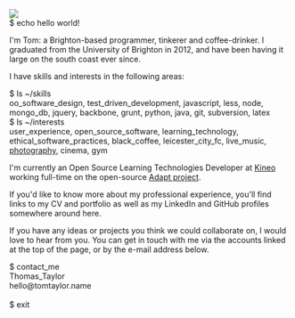 <div class="fd">
    <img class="pic" src="file://pro.png" />
</div>
<div class="source_code title">
    <span class="command">$ echo hello world!</span>
</div>

I'm Tom: a Brighton-based programmer, tinkerer and coffee-drinker. I graduated from the University of Brighton in 2012, and have been having it large on the south coast ever since.

I have skills and interests in the following areas:

<div class="source_code">
    <span class="command">$ ls ~/skills</span><br/>
    oo_software_design,
    test_driven_development,
    javascript,
    less,
    node,
    mongo_db,
  	jquery,
    backbone,
    grunt,
    python,
    java,
    git,
    subversion,
    latex
</div>

<div class="source_code">
    <span class="command">$ ls ~/interests</span><br/>
    user_experience,
    open_source_software,
    learning_technology,
    ethical_software_practices,
    black_coffee,
    leicester_city_fc,
    live_music,
    <a href="http://photography.tomtaylor.name">photography</a>,
    cinema,
    gym
</div>

I'm currently an Open Source Learning Technologies Developer at <a href="http://www.kineo.com" target="_blank">Kineo</a> working full-time on the open-source <a href="https://www.adaptlearning.org/" target="_blank">Adapt project</a>.

If you'd like to know more about my professional experience, you'll find links to my CV and portfolio as well as my LinkedIn and GitHub profiles somewhere around here.

If you have any ideas or projects you think we could collaborate on, I would love to hear from you. You can get in touch with me via the accounts linked at the top of the page, or by the e-mail address below.

<div class="source_code">
    <span class="command">$ contact_me</span><br/>
    Thomas_Taylor<br/>
    hello@tomtaylor.name<br/><br/>
    <span class="command">$ exit</span>
</div>
